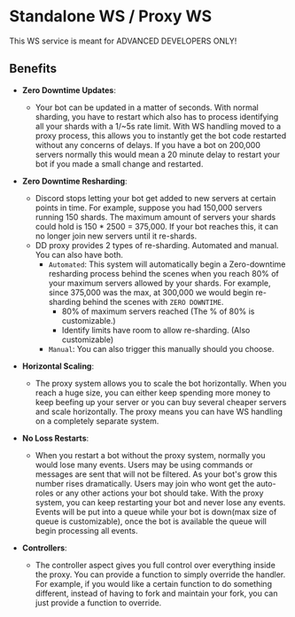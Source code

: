 # Standalone WS / Proxy WS

This WS service is meant for ADVANCED DEVELOPERS ONLY!

## Benefits

- **Zero Downtime Updates**:
    - Your bot can be updated in a matter of seconds. With normal sharding, you have to restart which also has to process identifying all your shards with a 1/~5s rate limit. With WS handling moved to a proxy process, this allows you to instantly get the bot code restarted without any concerns of delays. If you have a bot on 200,000 servers normally this would mean a 20 minute delay to restart your bot if you made a small change and restarted.

- **Zero Downtime Resharding**:
    - Discord stops letting your bot get added to new servers at certain points in time. For example, suppose you had 150,000 servers running 150 shards. The maximum amount of servers your shards could hold is 150 * 2500 = 375,000. If your bot reaches this, it can no longer join new servers until it re-shards.
    - DD proxy provides 2 types of re-sharding. Automated and manual. You can also have both.
        - `Automated`: This system will automatically begin a Zero-downtime resharding process behind the scenes when you reach 80% of your maximum servers allowed by your shards. For example, since 375,000 was the max, at 300,000 we would begin re-sharding behind the scenes with `ZERO DOWNTIME`.
            - 80% of maximum servers reached (The % of 80% is customizable.)
            - Identify limits have room to allow re-sharding. (Also customizable)
        - `Manual`: You can also trigger this manually should you choose.

- **Horizontal Scaling**:
    - The proxy system allows you to scale the bot horizontally. When you reach a huge size, you can either keep spending more money to keep beefing up your server or you can buy several cheaper servers and scale horizontally. The proxy means you can have WS handling on a completely separate system.

- **No Loss Restarts**:
    - When you restart a bot without the proxy system, normally you would lose many events. Users may be using commands or messages are sent that will not be filtered. As your bot's grow this number rises dramatically. Users may join who wont get the auto-roles or any other actions your bot should take. With the proxy system, you can keep restarting your bot and never lose any events. Events will be put into a queue while your bot is down(max size of queue is customizable), once the bot is available the queue will begin processing all events.

- **Controllers**:
    - The controller aspect gives you full control over everything inside the proxy. You can provide a function to simply override the handler. For example, if you would like a certain function to do something different, instead of having to fork and maintain your fork, you can just provide a function to override.